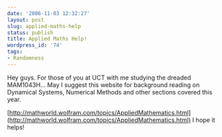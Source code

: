 ```yaml
---
date: '2006-11-03 12:32:27'
layout: post
slug: applied-maths-help
status: publish
title: Applied Maths Help!
wordpress_id: '74'
tags:
- Randomness
---
```


Hey guys. For those of you at UCT with me studying the dreaded MAM1043H... May I suggest this website for background reading on Dynamical Systems, Numerical Methods and other sections covered this year.

[http://mathworld.wolfram.com/topics/AppliedMathematics.html](http://mathworld.wolfram.com/topics/AppliedMathematics.html)
I hope it helps!
